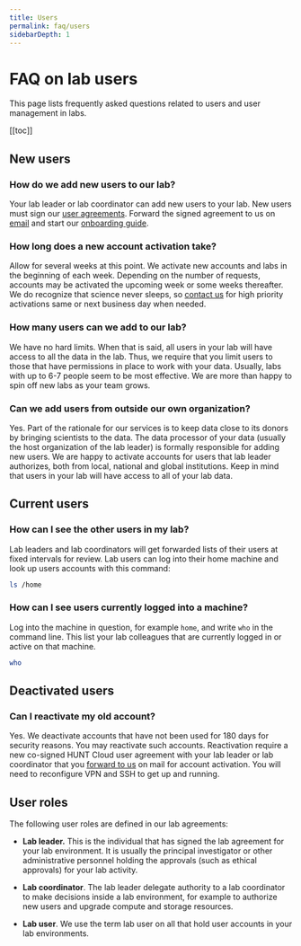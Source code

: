 ```yaml
---
title: Users
permalink: faq/users
sidebarDepth: 1
---
```


# FAQ on lab users

This page lists frequently asked questions related to users and user management in labs.

[[toc]]

## New users

### How do we add new users to our lab?

Your lab leader or lab coordinator can add new users to your lab.
New users must sign our [user agreements](/assets/hunt-cloud-user-agreement.pdf).
Forward the signed agreement to us on [email](/contact) and start our [onboarding guide](/getting-started).

### How long does a new account activation take?

Allow for several weeks at this point.
We activate new accounts and labs in the beginning of each week.
Depending on the number of requests, accounts may be activated the upcoming week or some weeks thereafter.
We do recognize that science never sleeps, so [contact us](/contact) for high priority activations same or next business day when needed.

### How many users can we add to our lab?

We have no hard limits.
When that is said, all users in your lab will have access to all the data in the lab.
Thus, we require that you limit users to those that have permissions in place to work with your data.
Usually, labs with up to 6-7 people seem to be most effective.
We are more than happy to spin off new labs as your team grows.

### Can we add users from outside our own organization?

Yes.
Part of the rationale for our services is to keep data close to its donors by bringing scientists to the data.
The data processor of your data (usually the host organization of the lab leader) is formally responsible for adding new users.
We are happy to activate accounts for users that lab leader authorizes, both from local, national and global institutions. Keep in mind that users in your lab will have access to all of your lab data. 

## Current users

### How can I see the other users in my lab?

Lab leaders and lab coordinators will get forwarded lists of their users at fixed intervals for review.
Lab users can log into their home machine and look up users accounts with this command:

```bash
ls /home
```

### How can I see users currently logged into a machine?

Log into the machine in question, for example `home`, and write `who` in the command line.
This list your lab colleagues that are currently logged in or active on that machine.

```bash
who
```

## Deactivated users

### Can I reactivate my old account?

Yes.
We deactivate accounts that have not been used for 180 days for security reasons.
You may reactivate such accounts.
Reactivation require a new co-signed HUNT Cloud user agreement with your lab leader or lab coordinator that you [forward to us](/contact) on mail for account activation.
You will need to reconfigure VPN and SSH to get up and running.

## User roles

The following user roles are defined in our lab agreements: 

- **Lab leader.** This is the individual that has signed the lab agreement for your lab environment. It is usually the principal investigator or other administrative personnel holding the approvals (such as ethical approvals) for your lab activity.

- **Lab coordinator**. The lab leader delegate authority to a lab coordinator to make decisions inside a lab environment, for example to authorize new users and upgrade compute and storage resources.

- **Lab user**. We use the term lab user on all that hold user accounts in your lab environments.
